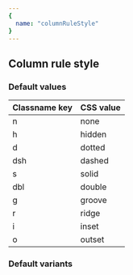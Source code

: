```yaml
---
{
  name: "columnRuleStyle"
}
---
```


## Column rule style

### Default values
<!-- defaults.values.start -->
|Classname key|CSS value|
|-------------|---------|
|n            |none     |
|h            |hidden   |
|d            |dotted   |
|dsh          |dashed   |
|s            |solid    |
|dbl          |double   |
|g            |groove   |
|r            |ridge    |
|i            |inset    |
|o            |outset   |

<!-- defaults.values.end -->


### Default variants
<!-- defaults.variants.start -->

<!-- defaults.variants.end -->
